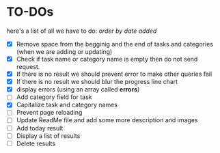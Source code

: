 # TO-DOs

here's a list of all we have to do:
_order by date added_

- [x] Remove space from the begginig and the end of tasks and categories (when we are adding or updating)
- [x] Check if task name or category name is empty then do not send request.
- [x] If there is no result we should prevent error to make other queries fail
- [x] If there is no result we should blur the progress line chart
- [x] display errors (using an array called **errors**)
- [ ] Add category field for task
- [x] Capitalize task and category names
- [ ] Prevent page reloading
- [ ] Update ReadMe file and add some more description and images
- [ ] Add today result
- [ ] Display a list of results
- [ ] Delete results